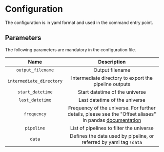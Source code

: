 # Configuration

The configuration is in yaml format and used in the command entry point.

## Parameters

The following parameters are mandatory in the configuration file.

|           Name           |                                                                                            Description                                                                                            |
| :----------------------: | :-----------------------------------------------------------------------------------------------------------------------------------------------------------------------------------------------: |
|    `output_filename`     |                                                                                          Output filename                                                                                          |
| `intermediate_directory` |                                                                       Intermediate directory to export the pipeline outputs                                                                       |
|     `start_datetime`     |                                                                                  Start datetime of the universe                                                                                   |
|     `last_datetime`      |                                                                                   Last datetime of the universe                                                                                   |
|       `frequency`        | Frequency of the universe. For further details, please see the "Offset aliases" in pandas [documentation](https://pandas.pydata.org/pandas-docs/stable/user_guide/timeseries.html#offset-aliases) |
|        `pipeline`        |                                                                             List of pipelines to filter the universe                                                                              |
|          `data`          |                                                                Defines the data used by pipeline, or referred by yaml tag `!data`                                                                 |
